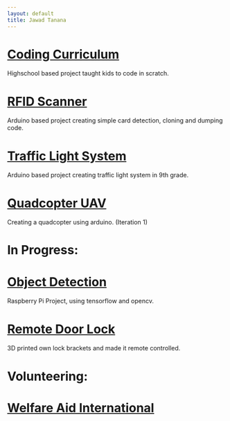 ```yaml
---
layout: default
title: Jawad Tanana
---
```

# [Coding Curriculum](/projects/coding_curriculum.html)

Highschool based project taught kids to code in scratch.

# [RFID Scanner](/projects/rfid_scanner.html)

Arduino based project creating simple card detection, cloning and dumping code.

# [Traffic Light System](/projects/traffic_light_system.html)

Arduino based project creating traffic light system in 9th grade.

# [Quadcopter UAV](/projects/quadcopter.html)

Creating a quadcopter using arduino. (Iteration 1)

# In Progress:

# [Object Detection](/projects/object_detection.html)

Raspberry Pi Project, using tensorflow and opencv.

# [Remote Door Lock](/projects/remote_door_lock.html)

3D printed own lock brackets and made it remote controlled.

# Volunteering:

# [Welfare Aid International](/projects/volunteer.html)
